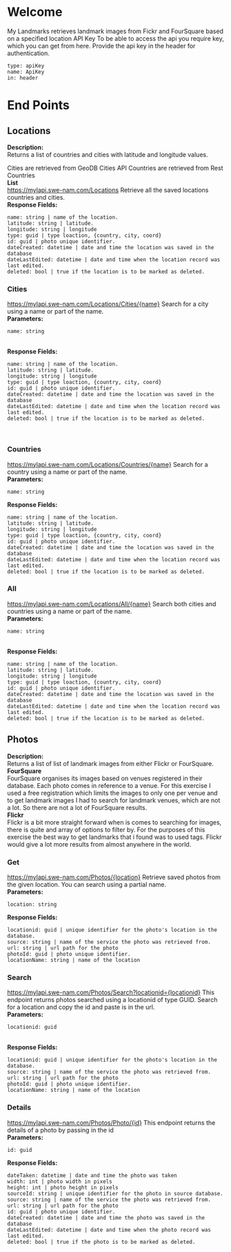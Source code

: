 
<h1>Welcome</h1>

My Landmarks retrieves landmark images from Fickr and FourSquare based on a specified location
API Key
To be able to access the api you require key, which you can get from here. Provide the api key in the header for authentication.

    type: apiKey
    name: ApiKey
    in: header


<h1>End Points</h1>
<h2>Locations</h2>

<b>Description:</b><br/>
Returns a list of countries and cities with latitude and longitude values.

Cities are retrieved from GeoDB Cities API
Countries are retrieved from Rest Countries
<br/>
<b>List</b><br/>
https://mylapi.swe-nam.com/Locations
Retrieve all the saved locations countries and cities.
<br/>
<b>Response Fields:</b><br/>

    name: string | name of the location.
    latitude: string | latitude.
    longitude: string | longitude
    type: guid | type loaction, {country, city, coord}
    id: guid | photo unique identifier.
    dateCreated: datetime | date and time the location was saved in the database
    dateLastEdited: datetime | date and time when the location record was last edited.
    deleted: bool | true if the location is to be marked as deleted.

<h3>Cities</h3>

https://mylapi.swe-nam.com/Locations/Cities/{name}
Search for a city using a name or part of the name.
<br/>
<b>Parameters:</b><br/>

    name: string
<br/>
<b>Response Fields:</b><br/>

    name: string | name of the location.
    latitude: string | latitude.
    longitude: string | longitude
    type: guid | type loaction, {country, city, coord}
    id: guid | photo unique identifier.
    dateCreated: datetime | date and time the location was saved in the database
    dateLastEdited: datetime | date and time when the location record was last edited.
    deleted: bool | true if the location is to be marked as deleted.
<br/>
<h3>Countries</h3>

https://mylapi.swe-nam.com/Locations/Countries/{name}
Search for a country using a name or part of the name.
<br/>
<b>Parameters:</b><br/>

    name: string

<b>Response Fields:</b><br/>

    name: string | name of the location.
    latitude: string | latitude.
    longitude: string | longitude
    type: guid | type loaction, {country, city, coord}
    id: guid | photo unique identifier.
    dateCreated: datetime | date and time the location was saved in the database
    dateLastEdited: datetime | date and time when the location record was last edited.
    deleted: bool | true if the location is to be marked as deleted.

<h3>All</h3>

https://mylapi.swe-nam.com/Locations/All/{name}
Search both cities and countries using a name or part of the name.
<br/>
<b>Parameters:</b><br/>

    name: string
<br/>
<b>Response Fields:</b><br/>

    name: string | name of the location.
    latitude: string | latitude.
    longitude: string | longitude
    type: guid | type loaction, {country, city, coord}
    id: guid | photo unique identifier.
    dateCreated: datetime | date and time the location was saved in the database
    dateLastEdited: datetime | date and time when the location record was last edited.
    deleted: bool | true if the location is to be marked as deleted.

<h2>Photos</h2>

<b>Description:</b><br/>
Returns a list of list of landmark images from either Flickr or FourSquare.
<br/>
<b>FourSquare</b><br/>
FourSquare organises its images based on venues registered in their database. Each photo comes in reference to a venue. For this exercise I used a free registration which limits the images to only one per venue and to get landmark images I had to search for landmark venues, which are not a lot. So there are not a lot of FourSquare results.
<br/>
<b>Flickr</b><br/>
Flickr is a bit more straight forward when is comes to searching for images, there is quite and array of options to filter by. For the purposes of this exercise the best way to get landmarks that i found was to used tags. Flickr would give a lot more results from almost anywhere in the world.
<br/>
    <h3>Get</h3>

https://mylapi.swe-nam.com/Photos/{location}
Retrieve saved photos from the given location. You can search using a partial name.
<br/>
<b>Parameters:</b><br/>

    location: string

<b>Response Fields:</b><br/>

    locationid: guid | unique identifier for the photo's location in the database.
    source: string | name of the service the photo was retrieved from.
    url: string | url path for the photo
    photoId: guid | photo unique identifier.
    locationName: string | name of the location

<h3>Search</h3>

https://mylapi.swe-nam.com/Photos/Search?locationid={locationid}
This endpoint returns photos searched using a locationid of type GUID. Search for a location and copy the id and paste is in the url.
<br/>
<b>Parameters:</b><br/>

    locationid: guid
<br/>
<b>Response Fields:</b><br/>

    locationid: guid | unique identifier for the photo's location in the database.
    source: string | name of the service the photo was retrieved from.
    url: string | url path for the photo
    photoId: guid | photo unique identifier.
    locationName: string | name of the location

<h3>Details</h3>

https://mylapi.swe-nam.com/Photos/Photo/{id}
This endpoint returns the details of a photo by passing in the id
<br/>
<b>Parameters:</b><br/>

    id: guid

<b>Response Fields:</b><br/>

    dateTaken: datetime | date and time the photo was taken
    width: int | photo width in pixels
    height: int | photo height in pixels
    sourceId: string | unique identifier for the photo in source database.
    source: string | name of the service the photo was retrieved from.
    url: string | url path for the photo
    id: guid | photo unique identifier.
    dateCreated: datetime | date and time the photo was saved in the database
    dateLastEdited: datetime | date and time when the photo record was last edited.
    deleted: bool | true if the photo is to be marked as deleted.
